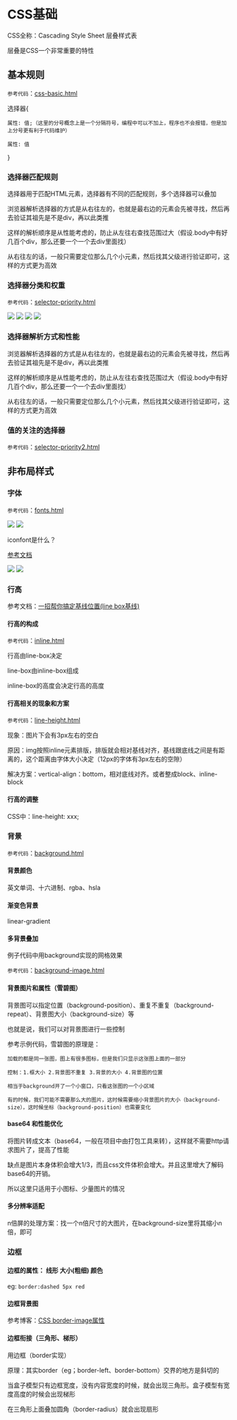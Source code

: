 # CSS基础

CSS全称：Cascading Style Sheet 层叠样式表

层叠是CSS一个非常重要的特性

## 基本规则

`参考代码`：[css-basic.html](https://github.com/ScarlettKK/Learn-About-CSS-/blob/master/CSS/css-basic.html)

选择器{
	
	属性: 值;（这里的分号概念上是一个分隔符号，编程中可以不加上，程序也不会报错，但是加上分号更有利于代码维护）

	属性: 值

}

### 选择器匹配规则

选择器用于匹配HTML元素，选择器有不同的匹配规则，多个选择器可以叠加

浏览器解析选择器的方式是从右往左的，也就是最右边的元素会先被寻找，然后再去验证其祖先是不是div，再以此类推

这样的解析顺序是从性能考虑的，防止从左往右查找范围过大（假设.body中有好几百个div，那么还要一个一个去div里面找）

从右往左的话，一般只需要定位那么几个小元素，然后找其父级进行验证即可，这样的方式更为高效

### 选择器分类和权重

`参考代码`：[selector-priority.html](https://github.com/ScarlettKK/Learn-About-CSS-/blob/master/CSS/selector-priority.html)

<img src="https://img2018.cnblogs.com/blog/1147701/201903/1147701-20190319202601678-1477624302.png">

<img src="https://img2018.cnblogs.com/blog/1147701/201903/1147701-20190319202608280-405581363.png">

<img src="https://img2018.cnblogs.com/blog/1147701/201903/1147701-20190319202627131-783053517.png">

<img src="https://img2018.cnblogs.com/blog/1147701/201903/1147701-20190320092936376-1490326394.png">

### 选择器解析方式和性能

浏览器解析选择器的方式是从右往左的，也就是最右边的元素会先被寻找，然后再去验证其祖先是不是div，再以此类推

这样的解析顺序是从性能考虑的，防止从左往右查找范围过大（假设.body中有好几百个div，那么还要一个一个去div里面找）

从右往左的话，一般只需要定位那么几个小元素，然后找其父级进行验证即可，这样的方式更为高效

### 值的关注的选择器

`参考代码`：[selector-priority2.html](https://github.com/ScarlettKK/Learn-About-CSS-/blob/master/CSS/selector-priority2.html)

## 非布局样式

### 字体

`参考代码`：[fonts.html](https://github.com/ScarlettKK/Learn-About-CSS-/blob/master/CSS/fonts.html)

<img src="https://img2018.cnblogs.com/blog/1147701/201903/1147701-20190321212942522-1603792244.png">

<img src="https://img2018.cnblogs.com/blog/1147701/201903/1147701-20190321212952112-786401952.png">

iconfont是什么？

[参考文档](https://www.cnblogs.com/fashandian/p/6880892.html)

<img src="https://img2018.cnblogs.com/blog/1147701/201903/1147701-20190321213257675-1243755166.png">

<img src="https://img2018.cnblogs.com/blog/1147701/201903/1147701-20190321213301998-1683433576.png">

### 行高

参考文档：[一招帮你搞定基线位置(line box基线)](https://www.jianshu.com/p/6f9d7da220c8)

#### 行高的构成

`参考代码`：[inline.html](https://github.com/ScarlettKK/Learn-About-CSS-/blob/master/CSS/inline.html)

行高由line-box决定

line-box由inline-box组成

inline-box的高度会决定行高的高度

#### 行高相关的现象和方案

`参考代码`：[line-height.html](https://github.com/ScarlettKK/Learn-About-CSS-/blob/master/CSS/line-height.html)

现象：图片下会有3px左右的空白

原因：img按照inline元素排版，排版就会相对基线对齐，基线跟底线之间是有距离的，这个距离由字体大小决定（12px的字体有3px左右的空隙）

解决方案：vertical-align：bottom，相对底线对齐。或者整成block、inline-block

#### 行高的调整

CSS中：line-height: xxx;

### 背景

`参考代码`：[background.html](https://github.com/ScarlettKK/Learn-About-CSS-/blob/master/CSS/background.html)

#### 背景颜色

英文单词、十六进制、rgba、hsla

#### 渐变色背景

linear-gradient

#### 多背景叠加

例子代码中用background实现的网格效果

`参考代码`：[background-image.html](https://github.com/ScarlettKK/Learn-About-CSS-/blob/master/CSS/background-image.html)

#### 背景图片和属性（雪碧图）

背景图可以指定位置（background-position）、重复不重复（background-repeat）、背景图大小（background-size）等

也就是说，我们可以对背景图进行一些控制

参考示例代码，雪碧图的原理是：

	加载的都是同一张图，图上有很多图标，但是我们只显示这张图上面的一部分

	控制：1.框大小 2.背景图不重复 3.背景的大小 4.背景图的位置

	相当于background开了一个小窗口，只看这张图的一个小区域

	有的时候，我们可能不需要那么大的图片，这时候需要缩小背景图片的大小（background-size），这时候坐标（background-position）也需要变化

#### base64 和性能优化

将图片转成文本（base64，一般在项目中由打包工具来转），这样就不需要http请求图片了，提高了性能

缺点是图片本身体积会增大1/3，而且css文件体积会增大。并且这里增大了解码base64的开销。

所以这里只适用于小图标、少量图片的情况

#### 多分辨率适配

n倍屏的处理方案：找一个n倍尺寸的大图片，在background-size里将其缩小n倍，即可

### 边框

#### 边框的属性： 线形 大小(粗细) 颜色

eg: `border:dashed 5px red`

#### 边框背景图

参考博客：[CSS border-image属性](https://www.cnblogs.com/panshijie205/p/6851759.html)

#### 边框衔接（三角形、梯形）

用边框（border实现）

原理：其实border（eg；border-left、border-bottom）交界的地方是斜切的

当盒子模型只有边框宽度，没有内容宽度的时候，就会出现三角形。盒子模型有宽度高度的时候会出现梯形

在三角形上面叠加圆角（border-radius）就会出现扇形


